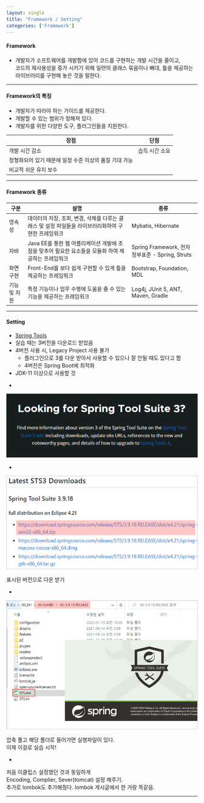```yaml
---
layout: single
title: "Framework / Setting"
categories: ['Framework']
---
```


#### Framework
* 개발자가 소프트웨어를 개발함에 있어 코드를 구현하는 개발 시간을 줄이고,   
코드의 재사용성을 증가 시키기 위해 일련의 클래스 묶음이나 뼈대, 틀을 제공하는 라이브러리를 구현해 놓은 것을 말한다.

***

#### Framework의 특징
* 개발자가 따라야 하는 가이드를 제공한다.
* 개발할 수 있는 범위가 정해져 있다.
* 개발자를 위한 다양한 도구, 플러그인들을 지원한다.
   
|장점|단점|
|-----|-----|
|개발 시간 감소|습득 시간 소요|
|정형화되어 있기 때문에 일정 수준 이상의 품질 기대 가능||
|비교적 쉬운 유지 보수||
   
***

#### Framework 종류
   
|구분|설명|종류|
|---|---------|-----|
|영속성|데이터의 저장, 조회, 변경, 삭제를 다루는 클래스 및 설정 파일들을 라이브러리화하여 구현한 프레임워크|Mybatis, Hibernate|
|자바|Java EE를 통한 웹 어플리케이션 개발에 초점을 맞추어 필요한 요소들을 모듈화 하여 제공하는 프레임워크|Spring Framework, 전자정부표준 - Spring, Struts|
|화면 구현|Front-End를 보다 쉽게 구현할 수 있게 틀을 제공하는 프레임워크| Bootstrap, Foundation, MDL|
|기능 및 지원|특정 기능이나 업무 수행에 도움을 줄 수 있는 기능을 제공하는 프레임워크|Log4j, JUnit 5, ANT, Maven, Gradle|
   
***

#### Setting
* [Spring Tools]
* 실습 때는 3버전을 다운로드 받았음
* 4버전 사용 시, Legacy Project 사용 불가
    * 플러그인으로 3를 다운 받아서 사용할 수 있으나 잘 안될 때도 있다고 함
    * 4버전은 Spring Boot에 최적화
* JDK-11 이상으로 사용할 것
   
[Spring Tools]: [https://spring.io/tools]
   
-
   
![Alt text](/assets/images/framework/setting/setting01.jpg)   
   
-
   
![Alt text](/assets/images/framework/setting/setting02.jpg)   
   
표시된 버전으로 다운 받기
   
-
   
![Alt text](/assets/images/framework/setting/setting03.jpg)   
   
압축 풀고 해당 폴더로 들어가면 실행파일이 있다.   
이제 이걸로 실습 시작!
   
-
   
처음 이클립스 설정했던 것과 동일하게   
Encoding, Complier, Sever(tomcat) 설정 해주기.   
추가로 lombok도 추가해줬다. lombok 게시글에서 한 거랑 똑같음.   
   
***

